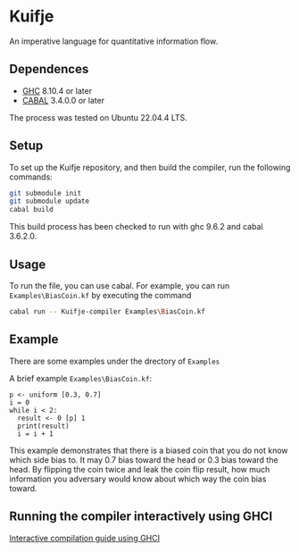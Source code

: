# Kuifje
An imperative language for quantitative information flow. 

## Dependences

- [GHC](https://www.haskell.org/ghc/) 8.10.4 or later
- [CABAL](https://www.haskell.org/cabal/) 3.4.0.0 or later

The process was tested on Ubuntu 22.04.4 LTS.

## Setup

To set up the Kuifje repository, and then build the compiler,
run the following commands:
```sh
git submodule init
git submodule update
cabal build
```

This build process has been checked to run with ghc 9.6.2 and cabal 3.6.2.0.

## Usage
To run the file, you can use cabal. For example, you can run
`Examples\BiasCoin.kf` by executing the command

```sh
cabal run -- Kuifje-compiler Examples\BiasCoin.kf
```

## Example
There are some examples under the drectory of `Examples`

A brief example `Examples\BiasCoin.kf`:
```kf
p <- uniform [0.3, 0.7]
i = 0
while i < 2:
  result <- 0 [p] 1
  print(result)
  i = i + 1
```

This example demonstrates that there is a biased coin that you do not know which side bias to. It may 0.7 bias toward the head or 0.3 bias toward the head. By flipping the coin twice and leak the coin flip result, how much information you adversary would know about which way the coin bias toward. 

## Running the compiler interactively using GHCI

[Interactive compilation guide using GHCI](https://github.com/gleisonsdm/kuifje-compiler/blob/master/ghci_guide.md)
